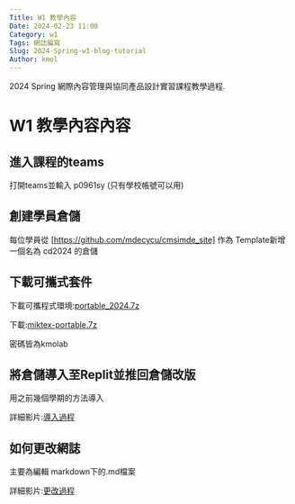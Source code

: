 ```yaml
---
Title: W1 教學內容
Date: 2024-02-23 11:00
Category: w1
Tags: 網誌編寫
Slug: 2024-Spring-w1-blog-tutorial
Author: kmol
---
```


2024 Spring 網際內容管理與協同產品設計實習課程教學過程.

<!-- PELICAN_END_SUMMARY -->

# W1 教學內容內容

## 進入課程的teams
打開teams並輸入 p0961sy (只有學校帳號可以用)

## 創建學員倉儲
每位學員從 [https://github.com/mdecycu/cmsimde_site] 作為 Template新增一個名為 cd2024 的倉儲

[https://github.com/mdecycu/cmsimde_site]:https://github.com/mdecycu/cmsimde_site

## 下載可攜式套件
下載可攜程式環境:[portable_2024.7z]

下載:[miktex-portable.7z]

密碼皆為kmolab

[portable_2024.7z]:http://229.cycu.org/portable_2024.7z
[miktex-portable.7z]:http://229.cycu.org/miktex-portable.7z


## 將倉儲導入至Replit並推回倉儲改版

用之前幾個學期的方法導入

詳細影片:[導入過程]

[導入過程]:https://nfuedu.sharepoint.com/:v:/s/CD2024/EX9MKoo-wWFKvIUFUhREYr8B1aQpaRZc5PqEve44ZXaY_g?e=Z8ey7g

## 如何更改網誌
主要為編輯 markdown下的.md檔案

詳細影片:[更改過程]

[更改過程]:https://nfuedu-my.sharepoint.com/:v:/g/personal/yen_nfu_edu_tw/EZMAhRju-rdNrUxk9plOglIBMK2WcO3iL1iK11xipW48Mw?nav=eyJyZWZlcnJhbEluZm8iOnsicmVmZXJyYWxBcHAiOiJPbmVEcml2ZUZvckJ1c2luZXNzIiwicmVmZXJyYWxBcHBQbGF0Zm9ybSI6IldlYiIsInJlZmVycmFsTW9kZSI6InZpZXciLCJyZWZlcnJhbFZpZXciOiJNeUZpbGVzTGlua0NvcHkifX0&e=jogiPc

